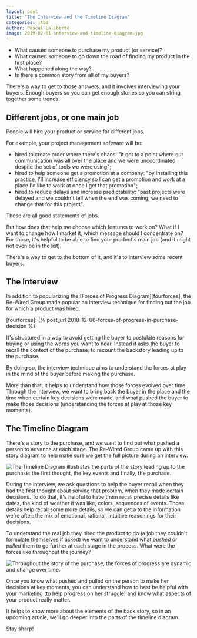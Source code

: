 ```yaml
---
layout: post
title: "The Interview and the Timeline Diagram"
categories: jtbd
author: Pascal Laliberté
image: 2019-02-01-interview-and-timeline-diagram.jpg
---
```


* What caused someone to purchase my product (or service)?
* What caused someone to go down the road of finding my product in the first place?
* What happened along the way?
* Is there a common story from all of my buyers?

There's a way to get to those answers, and it involves interviewing your buyers. Enough buyers so you can get enough stories so you can string together some trends.

## Different jobs, or one main job

People will hire your product or service for different jobs.

For example, your project management software will be:

* hired to create order where there's chaos: "it got to a point where our communication was all over the place and we were uncoordinated despite the set of tools we were using";
* hired to help someone get a promotion at a company: "by installing this practice, I'll increase efficiency so I can get a promotion and work at a place I'd like to work at once I get that promotion";
* hired to reduce delays and increase predictability: "past projects were delayed and we couldn't tell when the end was coming, we need to change that for this project".
 
Those are all good statements of jobs.

But how does that help me choose which features to work on? What if I want to change how I market it, which message should I concentrate on? For those, it's helpful to be able to find your product's main job (and it might not even be in the list). 

There's a way to get to the bottom of it, and it's to interview some recent buyers.

## The Interview

In addition to popularizing the [Forces of Progress Diagram][fourforces], the Re-Wired Group made popular an interview technique for finding out the job for which a product was hired.

[fourforces]: {% post_url 2018-12-06-forces-of-progress-in-purchase-decision %}

It's structured in a way to avoid getting the buyer to postulate reasons for buying or using the words you want to hear. Instead it asks the buyer to recall the context of the purchase, to recount the backstory leading up to the purchase. 

By doing so, the interview technique aims to understand the forces at play in the mind of the buyer before making the purchase.

More than that, it helps to understand how those forces evolved over time. Through the interview, we want to bring back the buyer in the place and the time when certain key decisions were made, and what pushed the buyer to make those decisions (understanding the forces at play at those key moments).

## The Timeline Diagram

There's a story to the purchase, and we want to find out what pushed a person to advance at each stage. The Re-Wired Group came up with this story diagram to help make sure we get the full picture during an interview.

![The Timeline Diagram illustrates the parts of the story leading up to the purchase: the first thought, the key events and finally, the purchase.](/assets/images/posts/2019-02-01-interview-and-timeline-diagram-01.svg)

During the interview, we ask questions to help the buyer recall when they had the first thought about solving that problem, when they made certain decisions. To do that, it's helpful to have them recall precise details like dates, the kind of weather it was like, colors, sequences of events. Those details help recall some more details, so we can get a to the information we're after: the mix of emotional, rational, intuitive reasonings for their decisions.

To understand the real job they hired the product to do (a job they couldn't formulate themselves if asked) we want to understand what _pushed_ or _pulled_ them to go further at each stage in the process. What were the forces like throughout the journey?

![Throughout the story of the purchase, the forces of progress are dynamic and change over time.](/assets/images/posts/2019-02-01-interview-and-timeline-diagram-02.svg)

Once you know what pushed and pulled on the person to make her decisions at key moments, you can understand how to best be helpful with your marketing (to help progress on her struggle) and know what aspects of your product really matter.

It helps to know more about the elements of the back story, so in an upcoming article, we'll go deeper into the parts of the timeline diagram.

Stay sharp!
